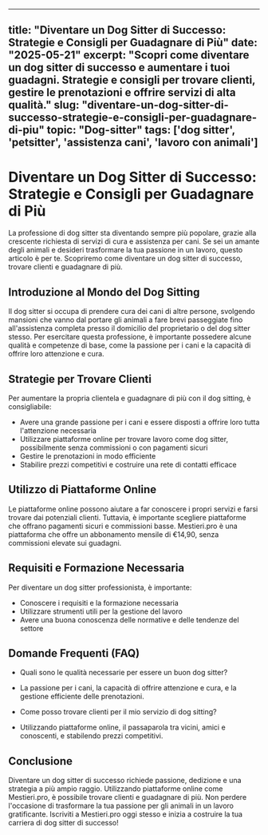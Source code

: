 
---
title: "Diventare un Dog Sitter di Successo: Strategie e Consigli per Guadagnare di Più"
date: "2025-05-21"
excerpt: "Scopri come diventare un dog sitter di successo e aumentare i tuoi guadagni. Strategie e consigli per trovare clienti, gestire le prenotazioni e offrire servizi di alta qualità."
slug: "diventare-un-dog-sitter-di-successo-strategie-e-consigli-per-guadagnare-di-piu"
topic: "Dog-sitter"
tags: ['dog sitter', 'petsitter', 'assistenza cani', 'lavoro con animali']
---

# Diventare un Dog Sitter di Successo: Strategie e Consigli per Guadagnare di Più

La professione di dog sitter sta diventando sempre più popolare, grazie alla crescente richiesta di servizi di cura e assistenza per cani. Se sei un amante degli animali e desideri trasformare la tua passione in un lavoro, questo articolo è per te. Scopriremo come diventare un dog sitter di successo, trovare clienti e guadagnare di più.

## Introduzione al Mondo del Dog Sitting

Il dog sitter si occupa di prendere cura dei cani di altre persone, svolgendo mansioni che vanno dal portare gli animali a fare brevi passeggiate fino all'assistenza completa presso il domicilio del proprietario o del dog sitter stesso. Per esercitare questa professione, è importante possedere alcune qualità e competenze di base, come la passione per i cani e la capacità di offrire loro attenzione e cura.

## Strategie per Trovare Clienti

Per aumentare la propria clientela e guadagnare di più con il dog sitting, è consigliabile:

* Avere una grande passione per i cani e essere disposti a offrire loro tutta l'attenzione necessaria
* Utilizzare piattaforme online per trovare lavoro come dog sitter, possibilmente senza commissioni o con pagamenti sicuri
* Gestire le prenotazioni in modo efficiente
* Stabilire prezzi competitivi e costruire una rete di contatti efficace

## Utilizzo di Piattaforme Online

Le piattaforme online possono aiutare a far conoscere i propri servizi e farsi trovare dai potenziali clienti. Tuttavia, è importante scegliere piattaforme che offrano pagamenti sicuri e commissioni basse. Mestieri.pro è una piattaforma che offre un abbonamento mensile di €14,90, senza commissioni elevate sui guadagni.

## Requisiti e Formazione Necessaria

Per diventare un dog sitter professionista, è importante:

* Conoscere i requisiti e la formazione necessaria
* Utilizzare strumenti utili per la gestione del lavoro
* Avere una buona conoscenza delle normative e delle tendenze del settore

## Domande Frequenti (FAQ)

* Quali sono le qualità necessarie per essere un buon dog sitter?
 + La passione per i cani, la capacità di offrire attenzione e cura, e la gestione efficiente delle prenotazioni.
* Come posso trovare clienti per il mio servizio di dog sitting?
 + Utilizzando piattaforme online, il passaparola tra vicini, amici e conoscenti, e stabilendo prezzi competitivi.

## Conclusione

Diventare un dog sitter di successo richiede passione, dedizione e una strategia a più ampio raggio. Utilizzando piattaforme online come Mestieri.pro, è possibile trovare clienti e guadagnare di più. Non perdere l'occasione di trasformare la tua passione per gli animali in un lavoro gratificante. Iscriviti a Mestieri.pro oggi stesso e inizia a costruire la tua carriera di dog sitter di successo!
